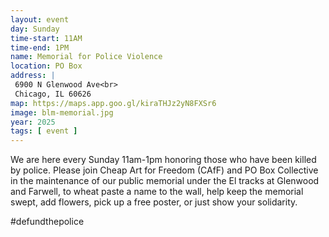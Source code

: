 ```yaml
---
layout: event
day: Sunday
time-start: 11AM
time-end: 1PM
name: Memorial for Police Violence
location: PO Box
address: |
 6900 N Glenwood Ave<br>
 Chicago, IL 60626
map: https://maps.app.goo.gl/kiraTHJz2yN8FXSr6
image: blm-memorial.jpg
year: 2025
tags: [ event ]
---
```

We are here every Sunday 11am-1pm honoring those who have been killed by police. Please join Cheap Art for Freedom (CAfF) and PO Box Collective in the maintenance of our public memorial under the El tracks at Glenwood and Farwell, to wheat paste a name to the wall, help keep the memorial swept, add flowers, pick up a free poster, or just show your solidarity. 

#defundthepolice